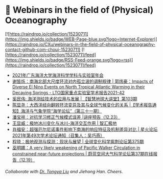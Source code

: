 # 🌊 Webinars in the field of (Physical) Oceanography

[![https://raindrop.io/collection/15230711](https://img.shields.io/badge/WEB-Page-blue.svg?logo=Internet-Explorer)](https://raindrop.io/CXu/webinars-in-the-field-of-physical-oceanography-contact-github-com-chouj-15230711) [![https://raindrop.io/collection/15230711/feed](https://img.shields.io/badge/RSS-Feed-orange.svg?logo=rss)](https://raindrop.io/collection/15230711/feed)

<!-- BLOG-POST-LIST:START -->
- [2021年广东海洋大学海洋科学学科与实验室年会](https://mp.weixin.qq.com/s/8GYkhR1ilaYLEua9HaIOOA)
- [谢皆烁：南海北部大尺度环流对内孤立波的调制规律 | 郭炜豪：Impacts of Diverse El Nino Events on North Tropical Atlantic Warming in their Decaying Springs - LTO国家重点实验室学术报告2021-42](https://mp.weixin.qq.com/s/oDP2Dlbib2gUp6xLo_TpJw)
- [奚民伟: 海洋测绘技术的应用与发展 | 【智慧地球大讲堂】第103期](https://mp.weixin.qq.com/s/enlX_XTx373c3TExAwSidw)
- [陈显尧：大西洋经向翻转环流变异及其与全球气候变化的关系 |【学术报告通知】海洋与气象学院“海学论坛”（第三十一期）](https://mp.weixin.qq.com/s/NiaSrnhuW1znin1VoYk62A)
- [潘宝祥：对抗学习修正气候模式误差 |讲座预告（12.23）](https://mp.weixin.qq.com/s/imnUAUHZnw4QV768XViv9Q)
- [王显威：极地冰川变化与冰川-海洋交互作用 | 智汇极地](https://mp.weixin.qq.com/s/W01Ar7WK_GDp0bDYLi7LLQ)
- [肖福安：超强厄尔尼诺事件影响下南海的响应特征及机制差异对比 | 星火论坛2021年第49次学术论坛通知（召集人：吴巧燕）](https://mp.weixin.qq.com/s/oO93Dq0jjQRGw9Nf9HY29w)
- [程晓：极地观测与探测：现状与展望 | 全球变化科学紫荆论坛第375期](https://mp.weixin.qq.com/s/gXct9gSOw0owk0OndVBCeg)
- [巫明娜：A very likely weakening of Pacific Walker Circulation in constrained near-future projections | 蔚蓝空间大气科学论坛第37期在线报告（12.19）](https://mp.weixin.qq.com/s/SBVVU0xIiqO00eXZa4o4sQ)
<!-- BLOG-POST-LIST:END -->

###### Collaborate with [Dr. Tongya Liu](https://liutongya.github.io/) and Jiehong Han. Cheers.
